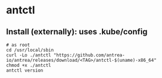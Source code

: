 # antctl 

## Install (externally): uses .kube/config 

```
# as root
cd /usr/local/sbin  
curl -Lo ./antctl "https://github.com/antrea-io/antrea/releases/download/<TAG>/antctl-$(uname)-x86_64"
chmod +x ./antctl
antctl version
```
